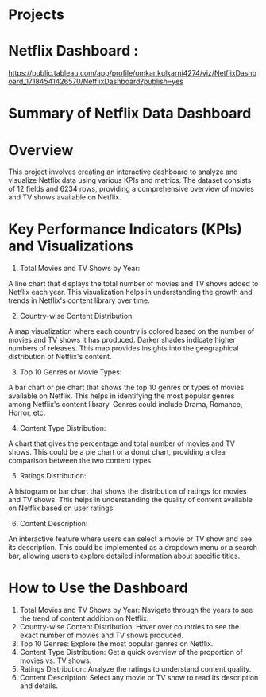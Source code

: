 # Projects

# Netflix Dashboard :
https://public.tableau.com/app/profile/omkar.kulkarni4274/viz/NetflixDashboard_17184541426570/NetflixDashboard?publish=yes

# Summary of Netflix Data Dashboard
# Overview
This project involves creating an interactive dashboard to analyze and visualize Netflix data using various KPIs and metrics. The dataset consists of 12 fields and 6234 rows, providing a comprehensive overview of movies and TV shows available on Netflix.

# Key Performance Indicators (KPIs) and Visualizations
1. Total Movies and TV Shows by Year:

A line chart that displays the total number of movies and TV shows added to Netflix each year. This visualization helps in understanding the growth and trends in Netflix's content library over time.

2. Country-wise Content Distribution:

A map visualization where each country is colored based on the number of movies and TV shows it has produced. Darker shades indicate higher numbers of releases. This map provides insights into the geographical distribution of Netflix's content.

3. Top 10 Genres or Movie Types:

A bar chart or pie chart that shows the top 10 genres or types of movies available on Netflix. This helps in identifying the most popular genres among Netflix's content library. Genres could include Drama, Romance, Horror, etc.

4. Content Type Distribution:

A chart that gives the percentage and total number of movies and TV shows. This could be a pie chart or a donut chart, providing a clear comparison between the two content types.

5. Ratings Distribution:

A histogram or bar chart that shows the distribution of ratings for movies and TV shows. This helps in understanding the quality of content available on Netflix based on user ratings.

6. Content Description:

An interactive feature where users can select a movie or TV show and see its description. This could be implemented as a dropdown menu or a search bar, allowing users to explore detailed information about specific titles.

# How to Use the Dashboard
1. Total Movies and TV Shows by Year: Navigate through the years to see the trend of content addition on Netflix.
2. Country-wise Content Distribution: Hover over countries to see the exact number of movies and TV shows produced.
3. Top 10 Genres: Explore the most popular genres on Netflix.
4. Content Type Distribution: Get a quick overview of the proportion of movies vs. TV shows.
5. Ratings Distribution: Analyze the ratings to understand content quality.
6. Content Description: Select any movie or TV show to read its description and details.

